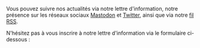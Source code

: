 Vous pouvez suivre nos actualités via notre lettre d'information, notre présence sur les réseaux sociaux <a href="https://mas.to/@accessibilityLu">Mastodon</a> et <a href="https://twitter.com/accessibilityLu">Twitter</a>, ainsi que via notre <a href="http://localhost:8080/fr/news/feed.xml">fil RSS</a>.

N'hésitez pas à vous inscrire à notre lettre d'information via le formulaire ci-dessous&nbsp;:

<iframe title="Formulaire d'inscription à la lettre d'information" data-w-type="embedded"  src="http://links.comgouv.lu/wgt/0rj1l/vrs/form?c=f8d6a8de" style="height: 0; width:100%; border: none"></iframe>
<script type="text/javascript" src="https://app.mailjet.com/pas-nc-embedded-v1.js"></script>